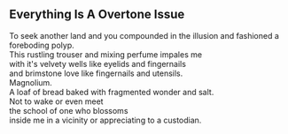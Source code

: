 Everything Is A Overtone Issue
------------------------------
To seek another land and you compounded in the illusion and fashioned a foreboding polyp.  
This rustling trouser and mixing perfume impales me  
with it's velvety wells like eyelids and fingernails  
and brimstone love like fingernails and utensils.  
Magnolium.  
A loaf of bread baked with fragmented wonder and salt.  
Not to wake or even meet  
the school of one who blossoms  
inside me in a vicinity or appreciating to a custodian.  
